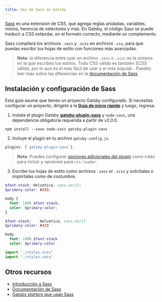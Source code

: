 ```yaml
---
title: Uso de Sass en Gatsby
---
```


[Sass](https://sass-lang.com) es una extensión de CSS, que agrega reglas anidadas, variables, mixins, herencia de selectores y más. En Gatsby, el código Sass se puede traducir a CSS estándar, en el formato correcto, mediante un complemento.

Sass compilará los archivos `.sass` y `.scss` en archivos `.css`, para que puedas escribir tus hojas de estilo con funciones más avanzadas.

> **Nota**: la diferencia entre usar un archivo `.sass` o `.scss` es la sintaxis en la que escribes tus estilos. Todo CSS válido es también SCSS válido, por lo que es el más fácil de usar y el más popular . Puedes leer más sobre las diferencias en la [documentación de Sass](https://sass-lang.com/documentation/syntax).

## Instalación y configuración de Sass

Esta guía asume que tienes un proyecto Gatsby configurado. Si necesitas configurar un proyecto, dirígete a la [**Guía de inicio rápido**](/docs/quick-start/) y luego, regresa.

1.  Instala el plugin Gatsby [**gatsby-plugin-sass**](/packages/gatsby-plugin-sass/) y `node-sass`, una dependencia obligatoria requerida a partir de v2.0.0.

`npm install --save node-sass gatsby-plugin-sass`

2.  Incluye el plugin en tu archivo `gatsby-config.js`.

```javascript:title=gatsby-config.js
plugins: [`gatsby-plugin-sass`],
```

> **Nota**: Puedes configurar [opciones adicionales del plugin](/packages/gatsby-plugin-sass/#other-options) como rutas para incluir y opciones para `css-loader`.

3.  Escribe tus hojas de estilo como archivos `.sass` or `.scss` y solicítalas o impórtalas como de costumbre.

```css:styles.scss
$font-stack: Helvetica, sans-serif;
$primary-color: #333;

body {
  font: 100% $font-stack;
  color: $primary-color;
}
```

```css:styles.sass
$font-stack:    Helvetica, sans-serif
$primary-color: #333

body
  font: 100% $font-stack
  color: $primary-color
```

```javascript
import "./styles.scss"
import "./styles.sass"
```

## Otros recursos

- [Introducción a Sass](https://designmodo.com/introduction-sass/)
- [Documentación de Sass](https://sass-lang.com/documentation)
- [Gatsby *starters* que usan Sass](/starters/?c=Styling%3ASCSS)
